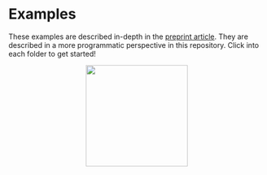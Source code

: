 # Examples #

These examples are described in-depth in the [preprint article](https://www.biorxiv.org/content/10.1101/2020.07.03.186387v1). They are described in a more programmatic perspective in this repository.
Click into each folder to get started!

<p align="center">
<img src="https://github.com/simonarvin/eyeloop/blob/master/misc/imgs/logo.svg?raw=true" width = "200">
</p>
